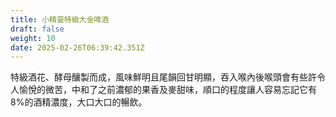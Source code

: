 ```yaml
---
title: 小精靈特級大金啤酒
draft: false
weight: 10
date: 2025-02-26T06:39:42.351Z
---
```

特級酒花、酵母釀製而成，風味鮮明且尾韻回甘明顯，吞入喉內後喉頭會有些許令人愉悅的微苦，中和了之前濃郁的果香及麥甜味，順口的程度讓人容易忘記它有8%的酒精濃度，大口大口的暢飲。